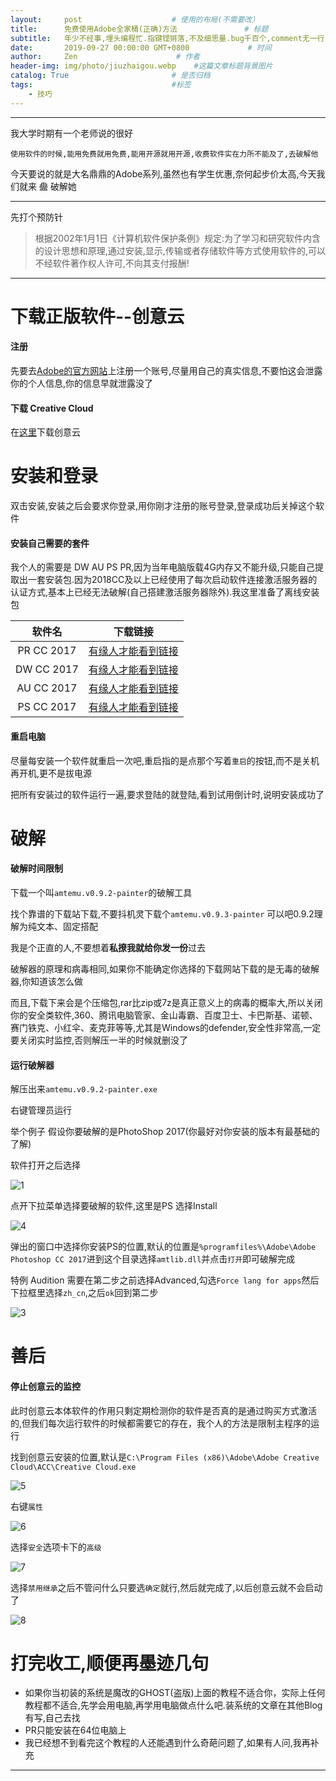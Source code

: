```yaml
---
layout:     post                    # 使用的布局(不需要改）
title:      免费使用Adobe全家桶(正确)方法               # 标题
subtitle:   年少不经事,埋头编程忙.指键铿锵落,不及细思量.bug千百个,comment无一行.休言Golang,做来断人肠. #副标题
date:       2019-09-27 00:00:00 GMT+0800             # 时间
author:     Zen                      # 作者
header-img: img/photo/jiuzhaigou.webp    #这篇文章标题背景图片
catalog: True                       # 是否归档
tags:                               #标签
    - 技巧
---
```

----

我大学时期有一个老师说的很好

`使用软件的时候,能用免费就用免费,能用开源就用开源,收费软件实在力所不能及了,去破解他`

今天要说的就是大名鼎鼎的Adobe系列,虽然也有学生优惠,奈何起步价太高,今天我们就来 ~~盘~~ 破解她

----

先打个预防针
>根据2002年1月1日《计算机软件保护条例》规定:为了学习和研究软件内含的设计思想和原理,通过安装,显示,传输或者存储软件等方式使用软件的,可以不经软件著作权人许可,不向其支付报酬!

----
# 下载正版软件--创意云

#### 注册

先要去[Adobe的官方网站](https://adobeid-na1.services.adobe.com/renga-idprovider/pages/create_account?client_id=adobedotcom2&callback=https%3A%2F%2Fims-na1.adobelogin.com%2Fims%2Fadobeid%2Fadobedotcom2%2FAdobeID%2Ftoken%3Fredirect_uri%3Dhttps%253A%252F%252Fwww.adobe.com%252Fcn%252Findex2.html%2523from_ims%253Dtrue%2526old_hash%253D%2526api%253Dauthorize%26scope%3Dcreative_cloud%252CAdobeID%252Copenid%252Cgnav%252Cread_organizations%252Cadditional_info.projectedProductContext%252Csao.ACOM_CLOUD_STORAGE%252Csao.stock%252Csao.cce_private%252Cadditional_info.roles&denied_callback=https%3A%2F%2Fims-na1.adobelogin.com%2Fims%2Fdenied%2Fadobedotcom2%3Fredirect_uri%3Dhttps%253A%252F%252Fwww.adobe.com%252Fcn%252Findex2.html%2523from_ims%253Dtrue%2526old_hash%253D%2526api%253Dauthorize%26response_type%3Dtoken&locale=zh_HANS&relay=361c46a3-4fdd-430e-8647-bbbc63fa0567&flow=true&flow_type=token&idp_flow_type=login&s_account=adbadobenonacdcprod%2Cadbims)上注册一个账号,尽量用自己的真实信息,不要怕这会泄露你的个人信息,你的信息早就泄露没了

#### 下载 Creative Cloud

在[这里](https://creativecloud.adobe.com/apps/download/creative-cloud)下载创意云

# 安装和登录

双击安装,安装之后会要求你登录,用你刚才注册的账号登录,登录成功后关掉这个软件

#### 安装自己需要的套件

我个人的需要是 DW AU PS PR,因为当年电脑版载4G内存又不能升级,只能自己提取出一套安装包.因为2018CC及以上已经使用了每次启动软件连接激活服务器的认证方式,基本上已经无法破解(自己搭建激活服务器除外).我这里准备了离线安装包

|软件名|下载链接|
|:--:|:--:|
|PR CC 2017|[有缘人才能看到链接](https://pan.baidu.com/s/1TACXOfffVpEYbmkV3nCPoA)|
|DW CC 2017|[有缘人才能看到链接](https://pan.baidu.com/s/1sVD6AcAdKn-AgenWGRmfdQ)|
|AU CC 2017|[有缘人才能看到链接](https://pan.baidu.com/s/1C-sdqUEoqvIOUxCR5xmogg)|
|PS CC 2017|[有缘人才能看到链接](https://pan.baidu.com/s/1y591OVo5ATuyZFaLFS5J-Q)|

#### 重启电脑

尽量每安装一个软件就重启一次吧,重启指的是点那个写着`重启`的按钮,而不是关机再开机,更不是拔电源

把所有安装过的软件运行一遍,要求登陆的就登陆,看到试用倒计时,说明安装成功了

# 破解

#### 破解时间限制

下载一个叫`amtemu.v0.9.2-painter`的破解工具

找个靠谱的下载站下载,不要抖机灵下载个`amtemu.v0.9.3-painter`
可以吧0.9.2理解为纯文本、固定搭配

我是个正直的人,不要想着**私撩我就给你发一份**过去

破解器的原理和病毒相同,如果你不能确定你选择的下载网站下载的是无毒的破解器,你知道该怎么做

而且,下载下来会是个压缩包,rar比zip或7z是真正意义上的病毒的概率大,所以关闭你的安全类软件,360、腾讯电脑管家、金山毒霸、百度卫士、卡巴斯基、诺顿、赛门铁克、小红伞、麦克菲等等,尤其是Windows的defender,安全性非常高,一定要关闭实时监控,否则解压一半的时候就删没了

#### 运行破解器

解压出来`amtemu.v0.9.2-painter.exe`

右键管理员运行

举个例子 假设你要破解的是PhotoShop 2017(你最好对你安装的版本有最基础的了解)

软件打开之后选择

![1](https://raw.githubusercontent.com/zhangyiming748/zhangyiming748.github.io/master/img/Adobe/1.png)

点开下拉菜单选择要破解的软件,这里是PS
选择Install

![4](https://raw.githubusercontent.com/zhangyiming748/zhangyiming748.github.io/master/img/Adobe/4.png)

弹出的窗口中选择你安装PS的位置,默认的位置是`%programfiles%\Adobe\Adobe Photoshop CC 2017`进到这个目录选择`amtlib.dll`并点击`打开`即可破解完成

特例 Audition 需要在第二步之前选择Advanced,勾选`Force lang for apps`然后下拉框里选择`zh_cn`,之后`ok`回到第二步

![3](https://raw.githubusercontent.com/zhangyiming748/zhangyiming748.github.io/master/img/Adobe/3.png)

# 善后

#### 停止创意云的监控

此时创意云本体软件的作用只剩定期检测你的软件是否真的是通过购买方式激活的,但我们每次运行软件的时候都需要它的存在，我个人的方法是限制主程序的运行

找到创意云安装的位置,默认是`C:\Program Files (x86)\Adobe\Adobe Creative Cloud\ACC\Creative Cloud.exe`

![5](https://raw.githubusercontent.com/zhangyiming748/zhangyiming748.github.io/master/img/Adobe/5.png)

右键`属性`

![6](https://raw.githubusercontent.com/zhangyiming748/zhangyiming748.github.io/master/img/Adobe/6.png)

选择`安全`选项卡下的`高级`

![7](https://raw.githubusercontent.com/zhangyiming748/zhangyiming748.github.io/master/img/Adobe/7.png)

选择`禁用继承`之后不管问什么只要选`确定`就行,然后就完成了,以后创意云就不会启动了

![8](https://raw.githubusercontent.com/zhangyiming748/zhangyiming748.github.io/master/img/Adobe/8.png)

# 打完收工,顺便再墨迹几句

+ 如果你当初装的系统是魔改的GHOST(盗版)上面的教程不适合你，实际上任何教程都不适合,先学会用电脑,再学用电脑做点什么吧.装系统的文章在其他Blog有写,自己去找
+ PR只能安装在64位电脑上
+ 我已经想不到看完这个教程的人还能遇到什么奇葩问题了,如果有人问,我再补充

----
